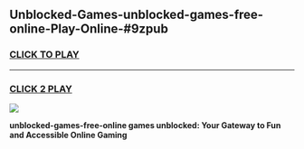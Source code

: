 
## Unblocked-Games-unblocked-games-free-online-Play-Online-#9zpub
<h3>
<a href="https://premium.freeplayer.one?title=unblocked-games-free-online&ref=27F">CLICK TO PLAY</a></h3>
<hr>

<h3>
<a href="https://premium.freeplayer.one?title=unblocked-games-free-online&ref=27F">CLICK 2 PLAY</a>
  
</h3>

<a href="https://premium.freeplayer.one?title=unblocked-games-free-online&ref=27F"><img src="https://clearcache.store/games.png"></a>


**unblocked-games-free-online games unblocked: Your Gateway to Fun and Accessible Online Gaming**
